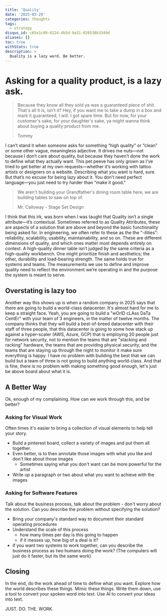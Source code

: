 ```yaml
---
title: 'Quality'
date: '2025-03-29'
categories: thoughts
tags:
  - strategy
disqus_id: c65e1c09-6224-4b5d-9a31-026538b3349d
aliases: []
toc: true
withStats: true
description: >
  Quality is a lazy word. Be better. 
---
```


# Asking for a quality product, is a lazy ask.

> Because they know all they sold ya was a guaranteed piece of shit. That's all it is, isn't it? Hey, if you want me to take a dump in a box and mark it guaranteed, I will. I got spare time. But for now, for your customer's sake, for your daughter's sake, ya might wanna think about buying a quality product from me.
> 
> Tommy

I can’t stand it when someone asks for something “high quality” or “clean” or some other vague, meaningless adjective. 
It drives me nuts—not because I don’t care about quality, but because they haven’t done the work to define what they 
actually want. This pet peeve has only grown as I’ve tried to get better at my own requests—whether it’s working with 
tattoo artists or designers on a website. Describing what you want is hard, sure. But that’s no excuse for being lazy 
about it. You don’t need perfect language—you just need to try harder than “make it good.”

> We aren't building your Grandfather's dining room table here, we are building tables to saw on top of.
>
> Mr. Calloway - Stage Set Design

I think that this irk, was born when I was taught that Quality isn’t a single attribute—it’s contextual. Sometimes referred to as Quality Attributes, these are aspects of a solution that are above and beyond the basic functionality being asked for. In engineering,
we often refer to these as the the “-ilities”: reliability, scalability, usability, maintainability, and so on. These are different 
dimensions of quality, and which ones matter most depends entirely on context. A high-quality dinner table isn’t judged 
by the same criteria as a high-quality workbench. One might prioritize finish and aesthetics; the other, durability and 
load-bearing strength. The same holds true for systems and teams. The measurements we use to define and improve quality
need to reflect the environment we’re operating in and the purpose the system is meant to serve.

## Overstating is lazy too

Another way this shows up is when a random company in 2025 says that there are going to build a world-class datacenter.
It's almost hard for me to keep a straight face. Yeah, you are going to build a "wOrlD cLAss DaTa CentEr" with your 
team of 3 engineers, in the matter of twelve months. The company thinks that they will build a best-of-breed datacenter with their staff of three people, that this datacenter is going to some how stack up against a hyper-scaler (AWS, Azure, GCP) that is employing 20 people just for network security, not to mention the teams that are "stacking and racking" hardware, the teams that are providing physical security, and the teams that are staying up through the night to monitor it make sure everything is happy. I have no problem with building the best that we can build
but a team of three is not going to build anything world-class. And that is fine, there is no problem with making something good enough, let's just be above board about what it is.

## A Better Way

Ok, enough of my complaining. How can we work through this, and be better?

### Asking for Visual Work

Often times it's easier to bring a collection of visual elements to help tell your story.

- Build a pinterest board, collect a variety of images and put them all together.
- Even better, is to then annotate those images with what you like and don't like about those images
    - Sometimes saying what you don't want can be more powerful for the artist
- Write up a paragraph or two about what you want to achieve with the images

### Asking for Software Features

Talk about the business process, talk about the problem - don't worry about the solution. Can you describe the problem without specifying the solution?

- Bring your company's standard way to document their standard operating procedures
- Understand the scale of this process
    - how many times per day is this going to happen
    - if it messes up, how big of a deal is it?
- if you want two systems to work together, can you describe the business process as two humans doing the work? (The computers will just do it faster, but its the same work)

## Closing

In the end, do the work ahead of time to define what you want. Explore how the world describes these things.
Mimic these things. Write them down, use a tool to convert your spoken word into text. Use AI to convert your 
ideas into text. 

JUST. DO. THE. WORK.